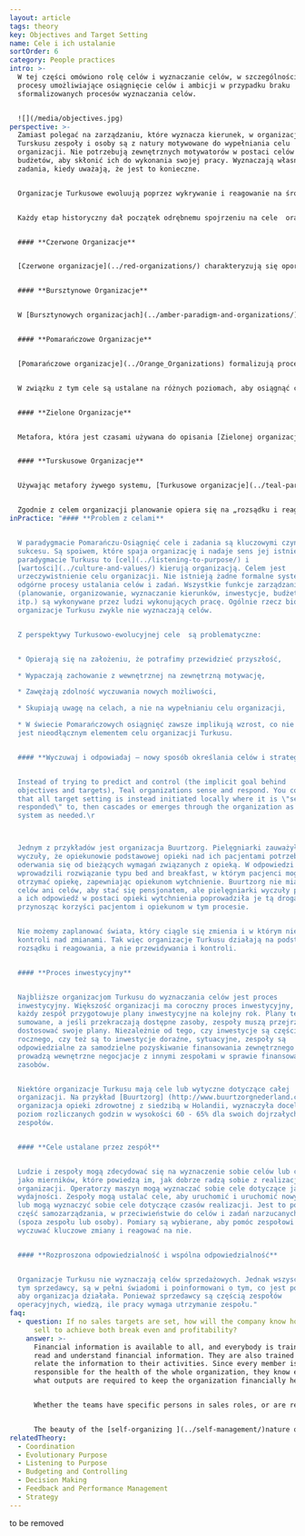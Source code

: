 ```yaml
---
layout: article
tags: theory
key: Objectives and Target Setting
name: Cele i ich ustalanie
sortOrder: 6
category: People practices
intro: >-
  W tej części omówiono rolę celów i wyznaczanie celów, w szczególności omawiamy
  procesy umożliwiające osiągnięcie celów i ambicji w przypadku braku
  sformalizowanych procesów wyznaczania celów.


  ![](/media/objectives.jpg)
perspective: >-
  Zamiast polegać na zarządzaniu, które wyznacza kierunek, w organizacjach
  Turskusu zespoły i osoby są z natury motywowane do wypełniania celu
  organizacji. Nie potrzebują zewnętrznych motywatorów w postaci celów i
  budżetów, aby skłonić ich do wykonania swojej pracy. Wyznaczają własne cele i
  zadania, kiedy uważają, że jest to konieczne.


  Organizacje Turkusowe ewoluują poprzez wykrywanie i reagowanie na środowisko. Proces słuchania [celu ewolucyjnego](../evolutionary-purpose/) służy do decydowania o kolejnych krokach dla zespołu lub całej organizacji.


  Każdy etap historyczny dał początek odrębnemu spojrzeniu na cele  oraz różne praktyki ich ustalania:


  #### **Czerwone Organizacje**


  [Czerwone organizacje](../red-organizations/) charakteryzują się oportunistycznymi i często reaktywnymi zachowaniami. Zamiast być formalnym procesem, cele i wyznaczanie celów jest nieodłącznym aspektem ochrony i/lub poszerzania własnej bazy władzy.


  #### **Bursztynowe Organizacje**


  W [Bursztynowych organizacjach](../amber-paradigm-and-organizations/) cele wyznacza kierownictwo wyższego szczebla. Jedynym wkładem z niższych poziomów są informacje techniczne lub operacyjne, albo w ramach ich pracy, albo na specjalne żądanie z góry. Plany osiągnięcia tych celów są wdrażane w formie dyrektyw na niższych poziomach, z celami jako częścią dyrektyw. Pracownicy mają niewielki bezpośredni kontakt z najwyższym kierownictwem i oczekuje się od nich wykonywania poleceń, nawet jeśli ich doświadczenie / znajomość lokalnych warunków sugeruje różne działania.


  #### **Pomarańczowe Organizacje**


  [Pomarańczowe organizacje](../Orange_Organizations) formalizują proces planowania strategicznego, ustalania wizji, misji, wartości i celów w ramach formalnego procesu planowania i przez pryzmat organizacji jako maszyny. Rozpoczyna się to na poziomie zarządu i kierownictwa, po czym kolejno jednostki biznesowe, zespoły lub działy. Oczekuje się, że te niższe szczeble opracują własne plany strategiczne zgodne z wizją, misją i celami firmy.


  W związku z tym cele są ustalane na różnych poziomach, aby osiągnąć cele w ramach przejścia od 'dowodzenia i kontroli' [Bursztynu](../amber-paradigm-and-organizations/) do jednego z 'przewidywania i kontroli'. Najwyższe kierownictwo formułuje ogólny kierunek i strategię, które są przekazywane kaskadowo przez organizację jako cele, cele i zadania. Kierownicy i pracownicy mają swobodę wykorzystywania swojej kreatywności, aby osiągnąć te cele, i mogą otrzymać do tego zachęty. Przy dobrym dopasowaniu kierownictwo średniego szczebla i do pewnego stopnia niższe szczeble ma swobodę decydowania, w jaki sposób osiągną swoje cele. Jeśli nie jest w przemyślany sposób dostosowane, podejście to może prowadzić do wyznaczania celów, a zespoły czasami pracują przeciwko sobie, aby osiągnąć własne cele.


  #### **Zielone Organizacje**


  Metafora, która jest czasami używana do opisania [Zielonej organizacji](../green-paradigm-and-organizations/) skoncentrowanej na konsensusie to “rodzina”. Zielony jest zaniepokojony władzą i hierarchią i przenosi władzę i proces decyzyjny z menedżerów na pracowników. W praktyce odnoszące sukcesy zielone organizacje mają struktury hierarchiczne. Menedżerowie często działają jako liderzy służący, którzy są po to, aby wspierać i rozwijać swoich pracowników. Cele i zadania są często ustalane w drodze konsensusu na poziomie zespołu, aby wspierać z góry określoną wizję i misję.


  #### **Turskusowe Organizacje**


  Używając metafory żywego systemu, [Turkusowe organizacje](../teal-paradigm-and-organizations/) organizują się wokół wyraźnego poczucia [celu](../listening-to-purpose/). To nie jest cel (misja) wyznaczona przez najwyższe kierownictwo, ale taka, która może ewoluować i jest wspólna dla wszystkich członków organizacji.


  Zgodnie z celem organizacji planowanie opiera się na „rozsądku i reagowaniu”, z naciskiem na zwinne podejście do znajdowania wykonalnych rozwiązań. Ten proces adaptacyjny jest podobny do zasad Lean Start-up i zasady [[software development](https://en.wikipedia.org/wiki/Agile_software_development%7Cagile)]. Podejmowanie decyzji odbywa się w ramach wartości obowiązujących w całej organizacji i jest zrównoważone poprzez [proces doradczy](../decision-making/). Strategia wyłania się organicznie z interakcji pracowników ze środowiskiem organizacyjnym Turskusu. Samodzielni pracownicy mogą wyznaczać sobie cele, a zespół może zadecydować o celu, np. szybszy czas realizacji, ale nie ma celów dotyczących sprzedaży, wydajności ani innych celów. Proces zasięgania porady współpracowników i specjalistów przed zaangażowaniem się w projekt lub zmianę zapewnia uwzględnienie wszystkich aspektów, w tym odpowiedzialności finansowej. Częścią systemu wartości jest to, że żaden pojedynczy członek lub grupa członków nie może narazić organizacji na ryzyko poprzez nieprzemyślane lub samolubne działania lub projekty.
inPractice: "#### **Problem z celami**


  W paradygmacie Pomarańczu-Osiągnięć cele i zadania są kluczowymi czynnikami
  sukcesu. Są spoiwem, które spaja organizację i nadaje sens jej istnieniu. W
  paradygmacie Turkusu to [cel](../listening-to-purpose/) i
  [wartości](../culture-and-values/) kierują organizacją. Celem jest
  urzeczywistnienie celu organizacji. Nie istnieją żadne formalne systemy ani
  odgórne procesy ustalania celów i zadań. Wszystkie funkcje zarządzania
  (planowanie, organizowanie, wyznaczanie kierunków, inwestycje, budżetowanie
  itp.) są wykonywane przez ludzi wykonujących pracę. Ogólnie rzecz biorąc,
  organizacje Turkusu zwykle nie wyznaczają celów.


  Z perspektywy Turkusowo-ewolucyjnej cele  są problematyczne:


  * Opierają się na założeniu, że potrafimy przewidzieć przyszłość,

  * Wypaczają zachowanie z wewnętrznej na zewnętrzną motywację,

  * Zawężają zdolność wyczuwania nowych możliwości,

  * Skupiają uwagę na celach, a nie na wypełnianiu celu organizacji,

  * W świecie Pomarańczowych osiągnięć zawsze implikują wzrost, co nie zawsze
  jest nieodłącznym elementem celu organizacji Turkusu.


  #### **Wyczuwaj i odpowiadaj – nowy sposób określania celów i strategii**


  Instead of trying to predict and control (the implicit goal behind
  objectives and targets), Teal organizations sense and respond. You could say
  that all target setting is instead initiated locally where it is \"sensed and
  responded\" to, then cascades or emerges through the organization as a living
  system as needed.\r



  Jednym z przykładów jest organizacja Buurtzorg. Pielęgniarki zauważyły ​​lub
  wyczuły, że opiekunowie podstawowej opieki nad ich pacjentami potrzebują
  oderwania się od bieżących wymagań związanych z opieką. W odpowiedzi
  wprowadzili rozwiązanie typu bed and breakfast, w którym pacjenci mogliby
  otrzymać opiekę, zapewniając opiekunom wytchnienie. Buurtzorg nie miał żadnych
  celów ani celów, aby stać się pensjonatem, ale pielęgniarki wyczuły potrzebę,
  a ich odpowiedź w postaci opieki wytchnienia poprowadziła je tą drogą,
  przynosząc korzyści pacjentom i opiekunom w tym procesie.


  Nie możemy zaplanować świata, który ciągle się zmienia i w którym nie mamy
  kontroli nad zmianami. Tak więc organizacje Turkusu działają na podstawie
  rozsądku i reagowania, a nie przewidywania i kontroli.


  #### **Proces inwestycyjny**


  Najbliższe organizacjom Turkusu do wyznaczania celów jest proces
  inwestycyjny. Większość organizacji ma coroczny proces inwestycyjny, w którym
  każdy zespół przygotowuje plany inwestycyjne na kolejny rok. Plany te są
  sumowane, a jeśli przekraczają dostępne zasoby, zespoły muszą przejrzeć i
  dostosować swoje plany. Niezależnie od tego, czy inwestycje są częścią planu
  rocznego, czy też są to inwestycje doraźne, sytuacyjne, zespoły są
  odpowiedzialne za samodzielne pozyskiwanie finansowania zewnętrznego lub
  prowadzą wewnętrzne negocjacje z innymi zespołami w sprawie finansowania lub
  zasobów.


  Niektóre organizacje Turkusu mają cele lub wytyczne dotyczące całej
  organizacji. Na przykład [Buurtzorg] (http://www.buurtzorgnederland.com/),
  organizacja opieki zdrowotnej z siedzibą w Holandii, wyznaczyła docelowy
  poziom rozliczanych godzin w wysokości 60 - 65% dla swoich dojrzałych
  zespołów.


  #### **Cele ustalane przez zespół**


  Ludzie i zespoły mogą zdecydować się na wyznaczenie sobie celów lub celów
  jako mierników, które powiedzą im, jak dobrze radzą sobie z realizacją celów
  organizacji. Operatorzy maszyn mogą wyznaczać sobie cele dotyczące jakości lub
  wydajności. Zespoły mogą ustalać cele, aby uruchomić i uruchomić nowy projekt,
  lub mogą wyznaczyć sobie cele dotyczące czasów realizacji. Jest to po prostu
  część samozarządzania, w przeciwieństwie do celów i zadań narzucanych z góry
  (spoza zespołu lub osoby). Pomiary są wybierane, aby pomóc zespołowi lepiej
  wyczuwać kluczowe zmiany i reagować na nie.


  #### **Rozproszona odpowiedzialność i wspólna odpowiedzialność**


  Organizacje Turkusu nie wyznaczają celów sprzedażowych. Jednak wszyscy, w
  tym sprzedawcy, są w pełni świadomi i poinformowani o tym, co jest potrzebne,
  aby organizacja działała. Ponieważ sprzedawcy są częścią zespołów
  operacyjnych, wiedzą, ile pracy wymaga utrzymanie zespołu."
faq:
  - question: If no sales targets are set, how will the company know how much to
      sell to achieve both break even and profitability?
    answer: >-
      Financial information is available to all, and everybody is trained to
      read and understand financial information. They are also trained how to
      relate the information to their activities. Since every member is
      responsible for the health of the whole organization, they know exactly
      what outputs are required to keep the organization financially healthy.


      Whether the teams have specific persons in sales roles, or are responsible for sales as part of their ongoing duties, everybody has a clear idea of what is happening in the marketplace, what customers' needs are and what other offerings there are.


      The beauty of the [self-organizing ](../self-management/)nature of [Teal organizations](../teal-paradigm-and-organizations/) is that they can sense and adapt to market changes in real-time. Orange-Achievement organizations have to wait for feedback from sales teams and market research, then go through a laborious target setting and decision making process and then implement changes.
relatedTheory:
  - Coordination
  - Evolutionary Purpose
  - Listening to Purpose
  - Budgeting and Controlling
  - Decision Making
  - Feedback and Performance Management
  - Strategy
---
```

to be removed